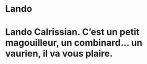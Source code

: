 Lando
=====
Lando Calrissian. C’est un petit magouilleur, un combinard... un vaurien, il va vous plaire.
=====
